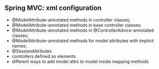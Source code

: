 ## Spring MVC: xml configuration

- @ModelAttribute-annotated methods in controller classes;
- @ModelAttribute-annotated methods in base controller classes;
- @ModelAttribute-annotated methods in @ControllerAdvice-annotated classes;
- @ModelAttribute-annotated methods for model attributes with implicit names;
- @SessionAttributes
- controllers defined as <bean> elements
- different ways to add model attrs to model inside mapping methods